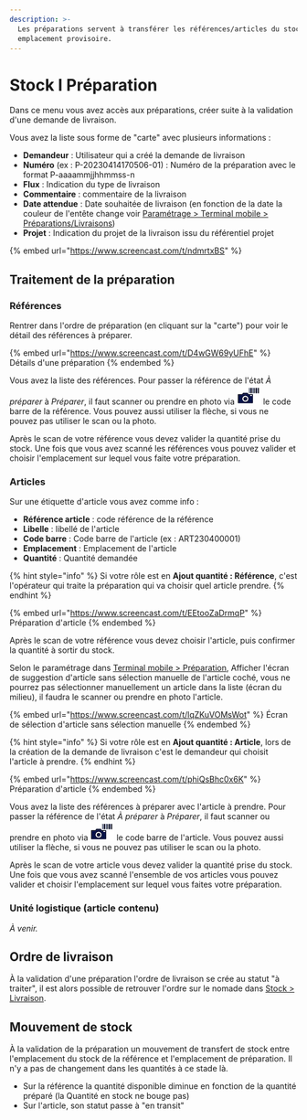 ```yaml
---
description: >-
  Les préparations servent à transférer les références/articles du stock vers un
  emplacement provisoire.
---
```


# Stock I Préparation

Dans ce menu vous avez accès aux préparations, créer suite à la validation d'une demande de livraison.

Vous avez la liste sous forme de "carte" avec plusieurs informations :&#x20;

* **Demandeur** : Utilisateur qui a créé la demande de livraison
* **Numéro** (ex : P-20230414170506-01) : Numéro de la préparation avec le format P-aaaammjjhhmmss-n
* **Flux** : Indication du type de livraison
* **Commentaire** : commentaire de la livraison
* **Date attendue** : Date souhaitée de livraison (en fonction de la date la couleur de l'entête change voir [Paramétrage > Terminal mobile > Préparations/Livraisons](../parametrage-terminal-mobile.md#preparation-livraison))
* **Projet** : Indication du projet de la livraison issu du référentiel projet

{% embed url="https://www.screencast.com/t/ndmrtxBS" %}

## Traitement de la préparation

### Références

Rentrer dans l'ordre de préparation (en cliquant sur la "carte") pour voir le détail des références à préparer.&#x20;

{% embed url="https://www.screencast.com/t/D4wGW69yUFhE" %}
Détails d'une préparation
{% endembed %}

Vous avez la liste des références. Pour passer la référence de l'état _À préparer_ à _Préparer_, il faut scanner ou prendre en photo via ![](<../../.gitbook/assets/Capture d’écran 2023-04-18 à 14.37.51.png>) le code barre de la référence. Vous pouvez aussi utiliser la flèche, si vous ne pouvez pas utiliser le scan ou la photo.

Après le scan de votre référence vous devez valider la quantité prise du stock. Une fois que vous avez scanné les références vous pouvez valider et choisir l'emplacement sur lequel vous faite votre préparation.&#x20;

### Articles

Sur une étiquette d'article vous avez comme info :&#x20;

* **Référence article** : code référence de la référence
* **Libelle** : libellé de l'article
* **Code barre** : Code barre de l'article (ex : ART230400001)&#x20;
* **Emplacement** : Emplacement de l'article&#x20;
* **Quantité** : Quantité demandée

{% hint style="info" %}
Si votre rôle est en **Ajout quantité : Référence**, c'est l'opérateur qui traite la préparation qui va choisir quel article prendre.
{% endhint %}

{% embed url="https://www.screencast.com/t/EEtooZaDrmqP" %}
Préparation d'article
{% endembed %}

Après le scan de votre référence vous devez choisir l'article, puis confirmer la quantité à sortir du stock.

Selon le paramétrage dans [Terminal mobile > Préparation](../parametrage-terminal-mobile.md#preparation),  Afficher l'écran de suggestion d'article sans sélection manuelle de l'article coché, vous ne pourrez pas sélectionner manuellement un article dans la liste (écran du milieu), il faudra le scanner ou prendre en photo l'article.

{% embed url="https://www.screencast.com/t/lqZKuVOMsWot" %}
Écran de sélection d'article sans sélection manuelle
{% endembed %}

{% hint style="info" %}
Si votre rôle est en **Ajout quantité : Article**, lors de la création de la demande de livraison c'est le demandeur qui choisit l'article à prendre.
{% endhint %}

{% embed url="https://www.screencast.com/t/phiQsBhc0x6K" %}
Préparation d'article
{% endembed %}

Vous avez la liste des références à préparer avec l'article à prendre. Pour passer la référence de l'état _À préparer_ à _Préparer_, il faut scanner ou prendre en photo via ![](<../../.gitbook/assets/Capture d’écran 2023-04-18 à 14.37.51.png>) le code barre de l'article. Vous pouvez aussi utiliser la flèche, si vous ne pouvez pas utiliser le scan ou la photo.

Après le scan de votre article vous devez valider la quantité prise du stock. Une fois que vous avez scanné l'ensemble de vos articles vous pouvez valider et choisir l'emplacement sur lequel vous faites votre préparation.

### Unité logistique (article contenu)

_À venir._

## Ordre de livraison

À la validation d'une préparation l'ordre de livraison se crée au statut "à traiter", il est alors possible de retrouver l'ordre sur le nomade dans [Stock > Livraison](stock-i-livraison.md).

## Mouvement de stock

À la validation de la préparation un mouvement de transfert de stock entre l'emplacement du stock de la référence et l'emplacement de préparation. Il n'y a pas de changement dans les quantités à ce stade là.

* Sur la référence la quantité disponible diminue en fonction de la quantité préparé (la Quantité en stock ne bouge pas)
* Sur l'article, son statut passe à "en transit"

